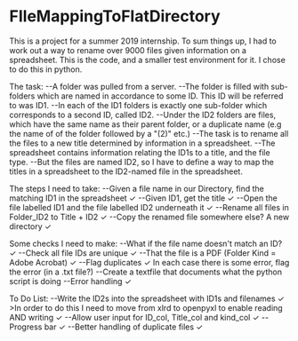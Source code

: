 # FIleMappingToFlatDirectory

This is a project for a summer 2019 internship. To sum things up, I had to work out a way to rename over 9000 files given
information on a spreadsheet. This is the code, and a smaller test environment for it. I chose to do this in python.

The task:
    --A folder was pulled from a server.
    --The folder is filled with sub-folders which are named in accordance to some ID. This ID will be referred to was ID1.
    --In each of the ID1 folders is exactly one sub-folder which corresponds to a second ID, called ID2.
    --Under the ID2 folders are files, which have the same name as their parent folder, or a duplicate name (e.g the name of
      of the folder followed by a "(2)" etc.)
    --The task is to rename all the files to a new title determined by information in a spreadsheet.
    --The spreadsheet contains information relating the ID1s to a title, and the file type.
    --But the files are named ID2, so I have to define a way to map the titles in a spreadsheet to the ID2-named file in the
      spreadsheet.

The steps I need to take:
    --Given a file name in our Directory, find the matching ID1 in the spreadsheet ✓
    --Given ID1, get the title ✓
    --Open the file labelled ID1 and the file labelled ID2 underneath it ✓
    --Rename all files in Folder_ID2 to Title + ID2 ✓
    --Copy the renamed file somewhere else? A new directory ✓

Some checks I need to make:
    --What if the file name doesn't match an ID? ✓
    --Check all file IDs are unique ✓
    --That the file is a PDF (Folder Kind = Adobe Acrobat) ✓
    --Flag duplicates ✓
In each case there is some error, flag the error (in a .txt file?)
    --Create a textfile that documents what the python script is doing
    --Error handling ✓

To Do List:
    --Write the ID2s into the spreadsheet with ID1s and filenames ✓
        >In order to do this I need to move from xlrd to openpyxl to enable reading AND writing ✓
    --Allow user input for ID_col, Title_col and kind_col ✓
    --Progress bar ✓
    --Better handling of duplicate files ✓
